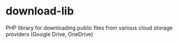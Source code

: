 # download-lib
PHP library for downloading public files from various cloud storage providers (Google Drive, OneDrive)
